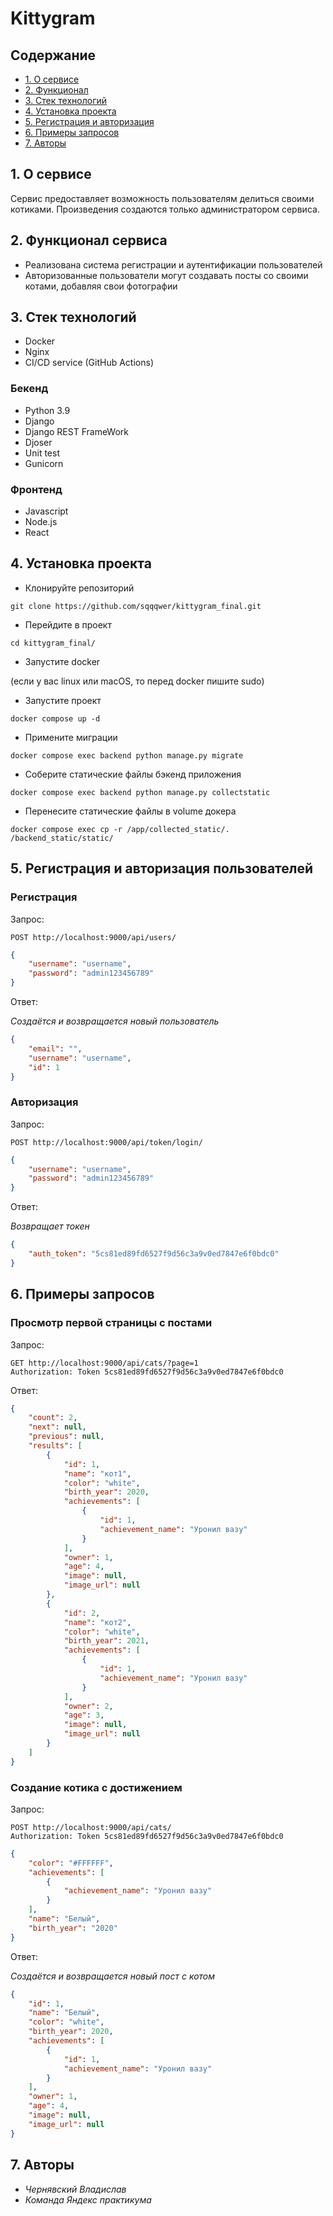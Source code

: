 # Kittygram

## Содержание
- [1. О сервисе](#1-о-сервисе)
- [2. Функционал](#2-функционал)
- [3. Стек технологий](#3-стек-технологий)
- [4. Установка проекта](#4-установка-проекта)
- [5. Регистрация и авторизация](#5-регистрация-и-авторизация-пользователей)
- [6. Примеры запросов](#6-примеры-запросов)
- [7. Авторы](#7-авторы)

## 1. О сервисе
Сервис предоставляет возможность пользователям делиться своими котиками.
Произведения создаются только администратором сервиса.

## 2. Функционал сервиса
- Реализована система регистрации и аутентификации пользователей
- Авторизованные пользователи могут создавать посты со своими котами, добавляя свои фотографии

## 3. Стек технологий
- Docker
- Nginx
- CI/CD service (GitHub Actions)
### Бекенд
- Python 3.9
- Django
- Django REST FrameWork
- Djoser
- Unit test
- Gunicorn
### Фронтенд
- Javascript
- Node.js
- React


## 4. Установка проекта
- Клонируйте репозиторий
```shell
git clone https://github.com/sqqqwer/kittygram_final.git
```
- Перейдите в проект
```shell
cd kittygram_final/
```
- Запустите docker

(если у вас linux или macOS, то перед docker пишите sudo)
- Запустите проект
```shell
docker compose up -d
```
- Примените миграции
```shell
docker compose exec backend python manage.py migrate
```
- Соберите статические файлы бэкенд приложения
```shell
docker compose exec backend python manage.py collectstatic
```
- Перенесите статические файлы в volume докера
```shell
docker compose exec cp -r /app/collected_static/. /backend_static/static/
```
## 5. Регистрация и авторизация пользователей
### Регистрация
Запрос:
```
POST http://localhost:9000/api/users/
```
```json
{
    "username": "username",
    "password": "admin123456789"
}
```
Ответ:

*Cоздаётся и возвращается новый пользователь*
```json
{
    "email": "",
    "username": "username",
    "id": 1
}
```
### Авторизация
Запрос:
```
POST http://localhost:9000/api/token/login/
```
```json
{
    "username": "username",
    "password": "admin123456789"
}
```
Ответ:

*Возвращает токен*
```json
{
    "auth_token": "5cs81ed89fd6527f9d56c3a9v0ed7847e6f0bdc0"
}
```


## 6. Примеры запросов

### Просмотр первой страницы с постами
Запрос:
```
GET http://localhost:9000/api/cats/?page=1
Authorization: Token 5cs81ed89fd6527f9d56c3a9v0ed7847e6f0bdc0
```
Ответ:

```json
{
    "count": 2,
    "next": null,
    "previous": null,
    "results": [
        {
            "id": 1,
            "name": "кот1",
            "color": "white",
            "birth_year": 2020,
            "achievements": [
                {
                    "id": 1,
                    "achievement_name": "Уронил вазу"
                }
            ],
            "owner": 1,
            "age": 4,
            "image": null,
            "image_url": null
        },
        {
            "id": 2,
            "name": "кот2",
            "color": "white",
            "birth_year": 2021,
            "achievements": [
                {
                    "id": 1,
                    "achievement_name": "Уронил вазу"
                }
            ],
            "owner": 2,
            "age": 3,
            "image": null,
            "image_url": null
        }
    ]
}
```

### Создание котика с достижением
Запрос:
```
POST http://localhost:9000/api/cats/
Authorization: Token 5cs81ed89fd6527f9d56c3a9v0ed7847e6f0bdc0
```
```json
{
    "color": "#FFFFFF",
    "achievements": [
        {
            "achievement_name": "Уронил вазу"
        }
    ],
    "name": "Белый",
    "birth_year": "2020"
}
```
Ответ:

*Cоздаётся и возвращается новый пост с котом*
```json
{
    "id": 1,
    "name": "Белый",
    "color": "white",
    "birth_year": 2020,
    "achievements": [
        {
            "id": 1,
            "achievement_name": "Уронил вазу"
        }
    ],
    "owner": 1,
    "age": 4,
    "image": null,
    "image_url": null
}
```

## 7. Авторы
- _Чернявский Владислав_
- _Команда Яндекс практикума_
